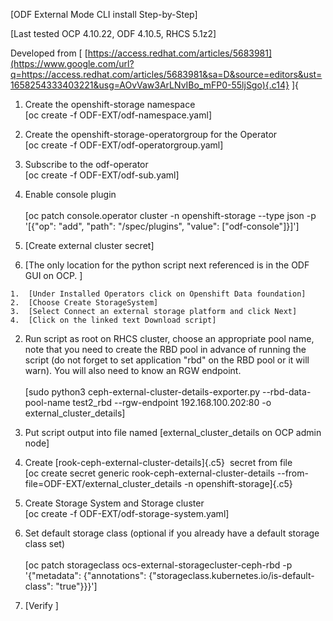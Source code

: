 [ODF External Mode CLI install Step-by-Step]

[Last tested OCP 4.10.22, ODF 4.10.5, RHCS 5.1z2]

Developed from [
[https://access.redhat.com/articles/5683981](https://www.google.com/url?q=https://access.redhat.com/articles/5683981&sa=D&source=editors&ust=1658254333403221&usg=AOvVaw3ArLNvIBo_mFP0-55ljSgo){.c14}
]{ 



1.   Create the openshift-storage namespace\
    [oc create -f ODF-EXT/odf-namespace.yaml]
2.   Create the openshift-storage-operatorgroup for the Operator\
    [oc create -f ODF-EXT/odf-operatorgroup.yaml]
3.   Subscribe to the odf-operator\
    [oc create -f ODF-EXT/odf-sub.yaml]
4.   Enable console plugin\
    \
    [oc patch console.operator cluster -n openshift-storage \--type json
    -p \'\[{\"op\": \"add\", \"path\": \"/spec/plugins\", \"value\":
    \[\"odf-console\"\]}\]\']



5.  [Create external cluster secret]

  1.  [The only location for the python script next referenced is in the
    ODF GUI on OCP. ]

    1.  [Under Installed Operators click on Openshift Data foundation]
    2.  [Choose Create StorageSystem]
    3.  [Select Connect an external storage platform and click Next]
    4.  [Click on the linked text Download script]

  2.   Run script as root on RHCS cluster, choose an appropriate pool
    name, note that you need to create the RBD pool in advance of
    running the script (do not forget to set application \"rbd\" on the
    RBD pool or it will warn). You will also need to know an RGW
    endpoint.\
    \
    [sudo python3 ceph-external-cluster-details-exporter.py
    \--rbd-data-pool-name test2_rbd \--rgw-endpoint 192.168.100.202:80
    -o external_cluster_details]



  3.  Put script output into file named [external_cluster_details on OCP
    admin node]
4.  Create [rook-ceph-external-cluster-details]{.c5}  secret from file\
    [oc create secret generic rook-ceph-external-cluster-details
    \--from-file=ODF-EXT/external_cluster_details -n
    openshift-storage]{.c5}

6.   Create Storage System and Storage cluster\
    [oc create -f ODF-EXT/odf-storage-system.yaml]
7.   Set default storage class (optional if you already have a default
    storage class set)\
    \
    [oc patch storageclass ocs-external-storagecluster-ceph-rbd -p
    \'{\"metadata\": {\"annotations\":
    {\"storageclass.kubernetes.io/is-default-class\":
    \"true\"}}}\']



8.  [Verify ]




